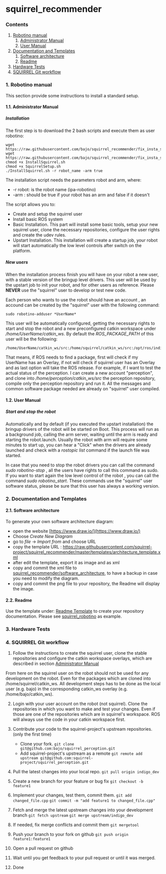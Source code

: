 # squirrel_recommender

### Contents

1. <a href="#Robotino-manual">Robotino manual</a>
     1. <a href="#Administrator-manual">Administrator Manual</a>
     2. <a href="#User-manual">User Manual</a>
2. <a href="#Documentation-and-Templates">Documentation and Templates</a>
     1. <a href="#Software-architecture">Software architecture</a>
     2. <a href="#Readme">Readme</a>
3. <a href="#Hardware-test">Hardware Tests</a>
4. <a href="#Git-workflow">SQUIRREL Git workflow</a>


### 1. Robotino manual <a id="1--installation-requirements"/> 
This section provide some instructions to install a standard setup.
 
#### 1.1. Administrator Manual <a id="Administrator-manual"/> 
##### Installation
The first step is to download the 2 bash scripts and execute them as user robotino:
```
wget https://raw.githubusercontent.com/bajo/squirrel_recommender/fix_insta_script/setup_robotino/InstallSquirrel.sh
wget https://raw.githubusercontent.com/bajo/squirrel_recommender/fix_insta_script/setup_robotino/SquirrelSetup.sh
chmod +x InstallSquirrel.sh
chmod +x SquirrelSetup.sh
./InstallSquirrel.sh -r robot_name -arm true
```

The installation script needs the parameters robot and arm, where:

* -r robot: is the robot name (ipa-robotino)
* -arm : should be true if your robot has an arm and false if it doesn't

The script allows you to:
* Create and setup the squirrel user
* Install basic ROS system
* Basic Installation. This part will install some basic tools, setup your new squirrel user, clone the necessary repositories, configure the user rights and create the udev rules.
* Upstart Installation. This installation will create a startup job, your robot will start automatically the low level controls after switch on the platform. 

##### New users

When the installation process finish you will have on your robot a new user, with a stable version of the bringup level drivers. This user will be used by the upstart job to init your robot, and for other users as reference. Please **NEVER** use the "squirrel" user to develop or test new code.

Each person who wants to use the robot should have an account , an accound can be created by the "squirrel" user with the following command:
```
sudo robotino-adduser *UserName*
```
This user will be automatically configured, getting the necessary rights to start and stop the robot and a new preconfigured catkin workspace under */home/UserName/catkin_ws*. By default the *ROS_PACKAGE_PATH* of this user will be the following:
```
/home/UserName/catkin_ws/src:/home/squirrel/catkin_ws/src:/opt/ros/indigo/share:/opt/ros/indigo/stacks
```
That means, if ROS needs to find a package, first will check if my UserName has an Overlay, if not will check if squirrel user has an Overlay and as last option will take the ROS release. 
For example, if I want to test the actual status of the perception. I can create a new account "perception", and clone into */home/perception/catkin_ws/src* the perception repository, compile only the perception repository and run it. All the messages and common software package needed are already on "squirrel" user compiled. 

#### 1.2. User Manual <a id="User-manual"/> 
##### Start and stop the robot

Automatically and by default (if you executed the upstart installation) the bringup drivers of the robot will be started on Boot. This process will run as a background job, calling the arm server, waiting until the arm is ready and starting the robot.launch. Usually the robot with arm will require some minutes to start up, you can hear a "Click" when the drivers are already launched and check with a *rostopic list* command if the launch file was started.

In case that you need to stop the robot drivers you can call the command *sudo robotino-stop* , all the users have rights to call this command as sudo. If you want to start again the low level control of the robot , you can call the command *sudo robotino_start*. These commands use the "squirrel" user software status, please be sure that this user has always a working version.

### 2. Documentation and Templates <a id="Documentation-and-Templates"/> 

#### 2.1. Software architecture <a id="Software-architecture"/> 

To generate your own software architecture diagram:

* open the website [https://www.draw.io/](https://www.draw.io/)
* Choose *Create New Diagram*
* go to *file* -> *Import from* and choose URL
* copy the template URL : https://raw.githubusercontent.com/squirrel-project/squirrel_recommender/master/templates/architecture_template.xml
* after edit the template, export it as image and as xml 
* copy and commit the xml file to [squirrel_recommender/software_architecture](https://github.com/squirrel-project/squirrel_recommender/tree/master/software_architecture), to have a backup in case you need to modify the diagram.
* copy and commit the png file to your repository, the Readme will display the image.

#### 2.2. Readme <a id="Readme"/> 

Use the template under: [Readme Template](https://raw.githubusercontent.com/squirrel-project/squirrel_recommender/master/templates/README.md) to create your repository documentation. Please see [squirrel_robotino](https://github.com/squirrel-project/squirrel_robotino/blob/indigo_dev/README.md) as example.

### 3. Hardware Tests <a id="Hardware-test"/> 


### 4. SQUIRREL Git workflow<a id="Git-workflow"/> 

1. Follow the instructions to create the squirrel user, clone the stable repositories and configure the catkin workspace overlays, which are described in section <a href="#Administrator-manual">Administrator Manual</a>

From here on the squirrel user on the robot should not be used for any development on the robot. Even for the packages which are cloned into /home/squirrel/catkin_ws.
All development steps has to be done as the local user (e.g. bajo) in the corresponding catkin_ws overlay (e.g. /home/bajo/catkin_ws).

2. Login with your user account on the robot (not squirrel).
Clone the repositories in which you want to make and test your changes. Even if those are one of the repositories which are in squirrel's workspace. ROS will always use the code in your catkin workspace first.

3. Contribute your code to the squirrel-project's upstream repositories.
(only the first time)
   * Clone your fork. 
``git clone git@github.com:bajo/squirrel_perception.git``
   * Add squirrel-project's upstream as a remote
``git remote add upstream git@github.com:squirrel-project/squirrel_perception.git``

  1. Pull the latest changes into your local repo.
``git pull origin indigo_dev``
  2. Create a new branch for your feature or bug fix
``git checkout -b feature1``
  3. Implement your changes, test them, commit them. 
``git add changed_file.cpp``
``git commit -m "add feature1 to changed_file.cpp"``
  4. Fetch and merge the latest upstream changes into your development branch
``git fetch upstream``
``git merge upstream/indigo_dev``
  5. If needed, fix merge conflicts and commit them
``git mergetool``
  6. Push your branch to your fork on github
``git push origin feature1:feature1``
  7. Open a pull request on github
  8. Wait until you get feedback to your pull request or until it was merged. 
  9. Done

